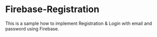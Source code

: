 # Firebase-Registration

This is a sample how to implement Registration & Login with email and password using Firebase.
